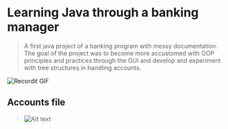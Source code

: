 # Learning Java through a banking manager

> A first java project of a banking program with messy documentation. 
> The goal of the project was to become more accustomed with OOP principles and practices through the GUI and
> develop and experiment with tree structures in handling accounts. 

![Recordit GIF](https://recordit.co/QD8fhXCrR5.gif)

## Accounts file

> ![Alt text](/BankingPackage/bin/accounts.png?raw=true "Accounts")
